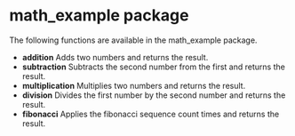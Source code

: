 math_example package 
===================

The following functions are available in the math_example package.   
- **addition** Adds two numbers and returns the result.   
- **subtraction** Subtracts the second number from the first and returns the result.   
- **multiplication** Multiplies two numbers and returns the result.   
- **division** Divides the first number by the second number and returns the result.   
- **fibonacci** Applies the fibonacci sequence count times and returns the result. 